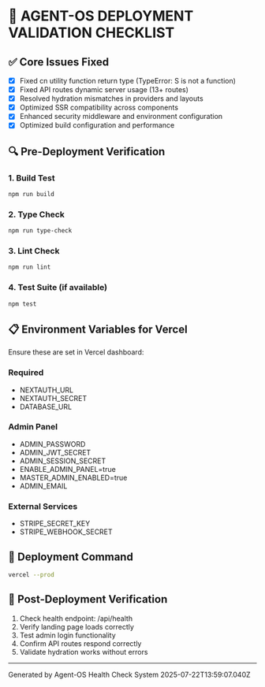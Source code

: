 # 🚀 AGENT-OS DEPLOYMENT VALIDATION CHECKLIST

## ✅ Core Issues Fixed
- [x] Fixed cn utility function return type (TypeError: S is not a function)
- [x] Fixed API routes dynamic server usage (13+ routes)
- [x] Resolved hydration mismatches in providers and layouts
- [x] Optimized SSR compatibility across components
- [x] Enhanced security middleware and environment configuration
- [x] Optimized build configuration and performance

## 🔍 Pre-Deployment Verification

### 1. Build Test
```bash
npm run build
```

### 2. Type Check
```bash
npm run type-check
```

### 3. Lint Check
```bash
npm run lint
```

### 4. Test Suite (if available)
```bash
npm test
```

## 📋 Environment Variables for Vercel

Ensure these are set in Vercel dashboard:

### Required
- NEXTAUTH_URL
- NEXTAUTH_SECRET
- DATABASE_URL

### Admin Panel
- ADMIN_PASSWORD
- ADMIN_JWT_SECRET
- ADMIN_SESSION_SECRET
- ENABLE_ADMIN_PANEL=true
- MASTER_ADMIN_ENABLED=true
- ADMIN_EMAIL

### External Services
- STRIPE_SECRET_KEY
- STRIPE_WEBHOOK_SECRET

## 🎯 Deployment Command
```bash
vercel --prod
```

## 🔄 Post-Deployment Verification
1. Check health endpoint: /api/health
2. Verify landing page loads correctly
3. Test admin login functionality
4. Confirm API routes respond correctly
5. Validate hydration works without errors

---
Generated by Agent-OS Health Check System
2025-07-22T13:59:07.040Z
